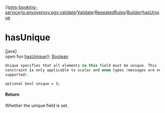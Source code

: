 //[pms-booking-service](../../../../../index.md)/[io.envoyproxy.pgv.validate](../../../index.md)/[Validate](../../index.md)/[RepeatedRules](../index.md)/[Builder](index.md)/[hasUnique](has-unique.md)

# hasUnique

[java]\
open fun [hasUnique](has-unique.md)(): [Boolean](https://kotlinlang.org/api/core/kotlin-stdlib/kotlin/-boolean/index.html)

```kotlin
Unique specifies that all elements in this field must be unique. This
constraint is only applicable to scalar and enum types (messages are not
supported).

```
`optional bool unique = 3;`

#### Return

Whether the unique field is set.